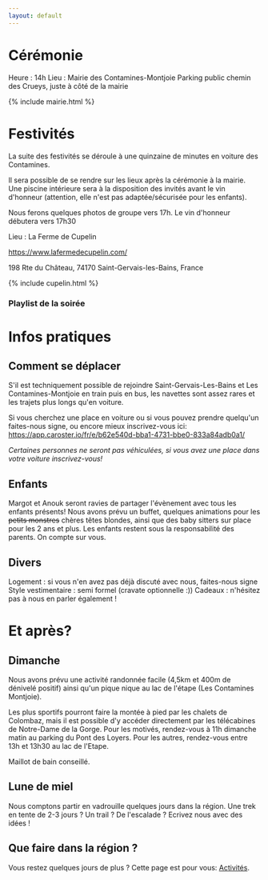 ```yaml
---
layout: default
---
```


# Cérémonie

Heure : 14h
Lieu : Mairie des Contamines-Montjoie
Parking public chemin des Crueys, juste à côté de la mairie

{% include mairie.html %}

# Festivités

La suite des festivités se déroule à une quinzaine de minutes en voiture des Contamines.

Il sera possible de se rendre sur les lieux après la cérémonie à la mairie. Une piscine intérieure sera à la disposition des invités avant le vin d'honneur (attention, elle n'est pas adaptée/sécurisée pour les enfants).

Nous ferons quelques photos de groupe vers 17h.
Le vin d'honneur débutera vers 17h30

Lieu : La Ferme de Cupelin

https://www.lafermedecupelin.com/

198 Rte du Château, 74170 Saint-Gervais-les-Bains, France

{% include cupelin.html %}


### Playlist de la soirée

# Infos pratiques

## Comment se déplacer

S'il est techniquement possible de rejoindre Saint-Gervais-Les-Bains et Les Contamines-Montjoie en train puis en bus, les navettes sont assez rares et les trajets plus longs qu'en voiture.


Si vous cherchez une place en voiture ou si vous pouvez prendre quelqu'un faites-nous signe, ou encore mieux inscrivez-vous ici: https://app.caroster.io/fr/e/b62e540d-bba1-4731-bbe0-833a84adb0a1/


*Certaines personnes ne seront pas véhiculées, si vous avez une place dans votre voiture inscrivez-vous!*

## Enfants

Margot et Anouk seront ravies de partager l'évènement avec tous les enfants présents!
Nous avons prévu un buffet, quelques animations pour les ~~petits monstres~~ chères têtes blondes, ainsi que des baby sitters sur place pour les 2 ans et plus.
Les enfants restent sous la responsabilité des parents. On compte sur vous.

## Divers
Logement : si vous n'en avez pas déjà discuté avec nous, faites-nous signe
Style vestimentaire : semi formel (cravate optionnelle :))
Cadeaux : n'hésitez pas à nous en parler également !

# Et après?

## Dimanche

Nous avons prévu une activité randonnée facile (4,5km et 400m de dénivelé positif) ainsi qu'un pique nique au lac de l'étape (Les Contamines Montjoie). 

Les plus sportifs pourront faire la montée à pied par les chalets de Colombaz, mais il est possible d'y accéder directement par les télécabines de Notre-Dame de la Gorge.
Pour les motivés, rendez-vous à 11h dimanche matin au parking du Pont des Loyers. Pour les autres, rendez-vous entre 13h et 13h30 au lac de l'Etape.

Maillot de bain conseillé.

## Lune de miel 

Nous comptons partir en vadrouille quelques jours dans la région.
Une trek en tente de 2-3 jours ? Un trail ? De l'escalade ? Ecrivez nous avec des idées !

## Que faire dans la région ?
Vous restez quelques jours de plus ?
Cette page est pour vous: [Activités](./activites.html).
